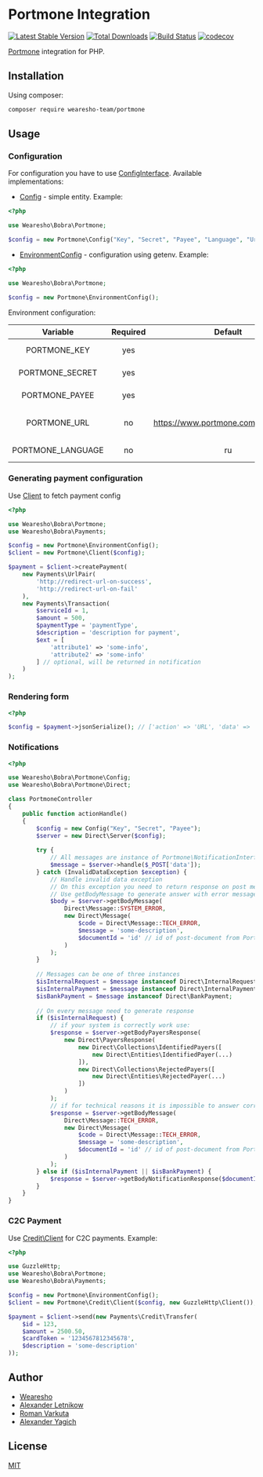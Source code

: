 # Portmone Integration
[![Latest Stable Version](https://poser.pugx.org/wearesho-team/portmone/v/stable.png)](https://packagist.org/packages/wearesho-team/portmone)
[![Total Downloads](https://poser.pugx.org/wearesho-team/portmone/downloads.png)](https://packagist.org/packages/wearesho-team/portmone)
[![Build Status](https://travis-ci.org/wearesho-team/portmone.svg?branch=master)](https://travis-ci.org/wearesho-team/portmone)
[![codecov](https://codecov.io/gh/wearesho-team/portmone/branch/master/graph/badge.svg)](https://codecov.io/gh/wearesho-team/portmone)

[Portmone](https://portmone.com.ua) integration for PHP.

## Installation
Using composer:
```bash
composer require wearesho-team/portmone
```

## Usage
### Configuration
For configuration you have to use [ConfigInterface](./src/ConfigInterface.php). Available implementations:

- [Config](./src/Config.php) - simple entity. Example:

```php
<?php

use Wearesho\Bobra\Portmone;

$config = new Portmone\Config("Key", "Secret", "Payee", "Language", "Url");
```

- [EnvironmentConfig](./src/EnvironmentConfig.php) - configuration using getenv. Example:

```php
<?php

use Wearesho\Bobra\Portmone;

$config = new Portmone\EnvironmentConfig();
```

Environment configuration:

|      Variable     | Required |                Default               |          Description          |
|:-----------------:|:--------:|:------------------------------------:|:-----------------------------:|
| PORTMONE_KEY      | yes      |                                      | public key (login)            |
| PORTMONE_SECRET   | yes      |                                      | private key (password)        |
| PORTMONE_PAYEE    | yes      |                                      | your company id               |
| PORTMONE_URL      | no       | https://www.portmone.com.ua/gateway/ | base url to make requests     |
| PORTMONE_LANGUAGE | no       | ru                                   | transaction language          |

### Generating payment configuration
Use [Client](./src/Client.php) to fetch payment config

```php
<?php

use Wearesho\Bobra\Portmone;
use Wearesho\Bobra\Payments;

$config = new Portmone\EnvironmentConfig();
$client = new Portmone\Client($config);

$payment = $client->createPayment(
    new Payments\UrlPair(
        'http://redirect-url-on-success',
        'http://redirect-url-on-fail'
    ),
    new Payments\Transaction(
        $serviceId = 1,
        $amount = 500,
        $paymentType = 'paymentType',
        $description = 'description for payment',
        $ext = [
            'attribute1' => 'some-info',
            'attribute2' => 'some-info'            
        ] // optional, will be returned in notification
    )
);
```

### Rendering form

```php
<?php

$config = $payment->jsonSerialize(); // ['action' => 'URL', 'data' => 'url']
```

### Notifications

```php
<?php

use Wearesho\Bobra\Portmone\Config;
use Wearesho\Bobra\Portmone\Direct;

class PortmoneController
{
    public function actionHandle()
    {
        $config = new Config("Key", "Secret", "Payee");
        $server = new Direct\Server($config);
        
        try {
            // All messages are instance of Portmone\NotificationInterface
            $message = $server->handle($_POST['data']);
        } catch (InvalidDataException $exception) {
            // Handle invalid data exception
            // On this exception you need to return response on post message
            // Use getBodyMessage to generate answer with error message
            $body = $server->getBodyMessage(
                Direct\Message::SYSTEM_ERROR, 
                new Direct\Message(
                    $code = Direct\Message::TECH_ERROR,
                    $message = 'some-description',
                    $documentId = 'id' // id of post-document from Portmone in your company system
                )
            );
        }
        
        // Messages can be one of three instances
        $isInternalRequest = $message instanceof Direct\InternalRequest;
        $isInternalPayment = $message instanceof Direct\InternalPayment;
        $isBankPayment = $message instanceof Direct\BankPayment;
        
        // On every message need to generate response
        if ($isInternalRequest) {
            // if your system is correctly work use:
            $response = $server->getBodyPayersResponse(
                new Direct\PayersResponse(
                    new Direct\Collections\IdentifiedPayers([
                        new Direct\Entities\IdentifiedPayer(...)
                    ]),
                    new Direct\Collections\RejectedPayers([
                        new Direct\Entities\RejectedPayer(...)
                    ])
                )
            );
            // if for technical reasons it is impossible to answer correctly use:
            $response = $server->getBodyMessage(
                Direct\Message::TECH_ERROR, 
                new Direct\Message(
                    $code = Direct\Message::TECH_ERROR,
                    $message = 'some-description',
                    $documentId = 'id' // id of post-document from Portmone in your company system
                )
            );
        } else if ($isInternalPayment || $isBankPayment) {
            $response = $server->getBodyNotificationResponse($documentId = 123);
        }
    }
}
```

### C2C Payment

Use [Credit\Client](./src/Credit/Client.php) for C2C payments. Example:

```php
<?php

use GuzzleHttp;
use Wearesho\Bobra\Portmone;
use Wearesho\Bobra\Payments;

$config = new Portmone\EnvironmentConfig();
$client = new Portmone\Credit\Client($config, new GuzzleHttp\Client());

$payment = $client->send(new Payments\Credit\Transfer(
    $id = 123,
    $amount = 2500.50,
    $cardToken = '1234567812345678',
    $description = 'some-description'
));
```

## Author
- [Wearesho](https://wearesho.com)
- [Alexander Letnikow](mailto:reclamme@gmail.com)
- [Roman Varkuta](mailto:roman.varkuta@gmail.com)
- [Alexander Yagich]()

## License
[MIT](./LICENSE.md)
